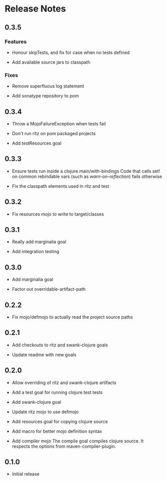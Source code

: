 # Release Notes

## 0.3.5

### Features

- Honour skipTests, and fix for case when no tests defined

- Add available source jars to classpath

### Fixes
- Remove superfluous log statement

- Add sonatype repository to pom


## 0.3.4

- Throw a MojoFailureException when tests fail

- Don't run ritz on pom packaged projects

- Add testResources goal

## 0.3.3

- Ensure tests run inside a clojure.main/with-bindings
  Code that calls set! on common rebindable vars (such as
  *warn-on-reflection*) fails otherwise

- Fix the classpath elements used in ritz and test

## 0.3.2

- Fix resources mojo to write to target/classes

## 0.3.1

- Really add marginalia goal

- Add integration testing

## 0.3.0

- Add marginalia goal

- Factor out overridable-artifact-path

## 0.2.2

- Fix mojo/defmojo to actually read the project source paths

## 0.2.1

- Add checkouts to ritz and swank-clojure goals

- Update readme with new goals


## 0.2.0

- Allow overriding of ritz and swank-clojure artifacts

- Add a test goal for running clojure.test tests

- Add swank-clojure goal

- Update ritz mojo to use defmojo

- Add resources goal for copying clojure source

- Add macro for better mojo definition syntax

- Add compiler mojo
  The compile goal compiles clojure source. It respects the options from
  maven-compiler-plugin.

## 0.1.0

- Initial release
